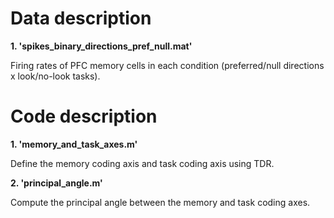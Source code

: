 <!DOCTYPE html>
<html>
    
<head>
    <h1>Data description</h1>
</head>

<body> 
<b>1. 'spikes_binary_directions_pref_null.mat'</b>
<p>Firing rates of PFC memory cells in each condition (preferred/null directions x look/no-look tasks).</p>
</body>   

<head>
    <h1>Code description</h1>
</head>

<body> 
<b>1. 'memory_and_task_axes.m'</b>
<p>Define the memory coding axis and task coding axis using TDR.</p>
</body>    

<body> 
<b>2. 'principal_angle.m'</b>
<p>Compute the principal angle between the memory and task coding axes.</p>
</body>   

</html>
